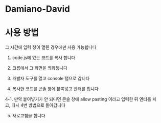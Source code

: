 # Damiano-David
# 사용 방법

그 시간에 입력 창이 열린 경우에만 사용 가능합니다 

1. code.js에 있는 코드를 복사 합니다
   
2. 크롬에서 그 화면을 띄워둡니다

3. 개발자 도구를 열고 console 탭으로 갑니다

4. 복사한 코드를 콘솔 창에 붙여넣고 엔터를 칩니다

4-1. 만약 붙여넣기가 안 되다면 콘솔 창에 allow pasting 이라고 입력한 뒤 엔터를 치고, 다시 4번 방법으로 돌아갑니다

5. 새로고침을 합니다
